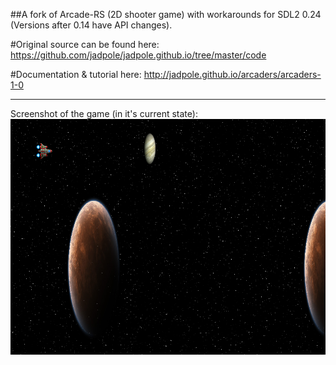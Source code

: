 ##A fork of Arcade-RS (2D shooter game) with workarounds for SDL2 0.24 (Versions after 0.14 have API changes).


#Original source can be found here: https://github.com/jadpole/jadpole.github.io/tree/master/code

#Documentation & tutorial here: http://jadpole.github.io/arcaders/arcaders-1-0

---

Screenshot of the game (in it's current state):
![](https://github.com/stianeklund/arcade-rs/blob/master/assets/screenshot.png)


